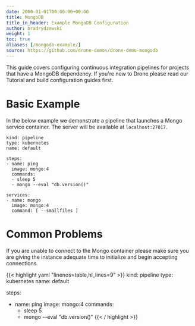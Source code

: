 ```yaml
---
date: 2000-01-01T00:00:00+00:00
title: MongoDB
title_in_header: Example MongoDB Configuration
author: bradrydzewski
weight: 1
toc: true
aliases: [/mongodb-example/]
source: https://github.com/drone-demos/drone-demo-mongodb
---
```


This guide covers configuring continuous integration pipelines for projects that have a MongoDB dependency. If you're new to Drone please read our Tutorial and build configuration guides first.

# Basic Example

In the below example we demonstrate a pipeline that launches a Mongo service container. The server will be available at `localhost:27017`.

```
kind: pipeline
type: kubernetes
name: default

steps:
- name: ping
  image: mongo:4
  commands:
  - sleep 5
  - mongo --eval "db.version()"

services:
- name: mongo
  image: mongo:4
  command: [ --smallfiles ]
```

# Common Problems

If you are unable to connect to the Mongo container please make sure you
are giving the instance adequate time to initialize and begin accepting
connections.

{{< highlight yaml "linenos=table,hl_lines=9" >}}
kind: pipeline
type: kubernetes
name: default

steps:
- name: ping
  image: mongo:4
  commands:
  - sleep 5
  - mongo --eval "db.version()"
{{< / highlight >}}
